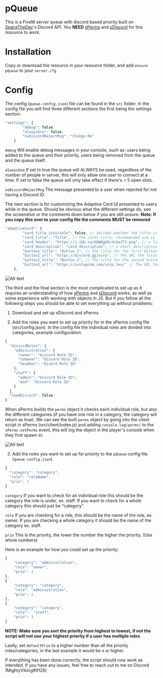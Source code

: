 # pQueue

This is a FiveM server queue with discord based priority built on [SpaceTheDev](https://github.com/SpaceTheDev/)'s Discord API.
You **NEED** [sPerms](https://forum.cfx.re/t/release-sperms-real-time-discord-perms/1686063) and [sDiscord](https://forum.cfx.re/t/release-sdiscord/168002) for this resource to work.

# Installation
Copy or download the resource in your resource folder, and add ``ensure pQueue`` to your ``server.cfg``

# Config
The config (`queue.config.json`) file can be found in the ``src`` folder.
In the config file you will find three different sections the first being the settings section:
```js
"settings": {
        "debug": false,
        "alwaysUse": false,
        "noDiscordRejectMsg": "Change Me" 
    }
```
``debug`` Will enable debug messages in your console, such as: users being added to the queue and their priority, users being removed from the queue and the queue itself.

``alwaysUse`` If set to true the queue will ALWAYS be used, regardless of the number of people in server, this will only allow one user to connect at a time. If set to false the queue will only take effect if there's < 5 open slots.

``noDiscordRejectMsg`` The message presented to a user when rejected for not having a Discord ID.




The next section is for customizing the Adaptive Card UI presented to users while in the queue. Should be obvious what the different settings do, see the screenshot or the comments down below if you are still unsure. 
**Note: If you copy this over to your config file the comments MUST be removed**
```js
"adaptiveCard": {
        "card_title_isVisible": false, // decides whether the title is visible, defaults to false as you will most likely have your community name in the header.
        "card_title": "Title", // the cards title, recommended use is for your community's name.
        "card_header": "https://i.ibb.co/6DWQg68/dxIwJT3.png", // a link to the header picture
        "card_description": "card description", // a short description can be used for messages such as "While you're waiting check out our Discord"
        "button1_title": "Button 1", // The title for the first button
        "button1_url": "https://discord.gg/ssrp", // The URL the first button should open.
        "button2_title": "Button 2", // The title for the second button
        "button2_url": "https://instagram.com/ssrp.leo/" // The URL the second button should open.
    },
```
![Alt text](https://i.ibb.co/7CT9rQK/Screenshot-29.png "Adaptive Card Layout")




The third and the final section is the most complicated to set up as it requires an understanding of how [sPerms](https://forum.cfx.re/t/release-sperms-real-time-discord-perms/1686063) and [sDiscord](https://forum.cfx.re/t/release-sdiscord/168002) works, as well as some experience with working with objects in JS. But if you follow all the following steps you should be able to set everything up without problems:

1. Download and set up sDiscord and sPerms

2. Add the roles you want to set up priority for in the sPerms config file (src/config.json).
In the config file the individual roles are divided into categories, example configuration:
```js
{
  "discordRoles": {
    "administration": {
      "owner": "Discord Role ID", 
      "coOwner": "Discord Role ID",
      "headDev": "Disord Role ID"
    },
    "staff": {
      "admin": "Discord Role ID",
      "mod": "Discord Role ID"
    }
  },
  "needDiscord": false
}
```
When sPerms builds the ``perms`` object it checks each individual role, but also the different categories (if you have one role in a category, the category will return as true). We can see the built ``perms`` object by going into the client script in sPerms (src/client/index.js) and adding ``console.log(perms)`` to the ``sPerms:setPerms`` event, this will log the object in the player's console when they first spawn in:

![Alt text](https://i.ibb.co/kgmv3v1/image-2021-01-16-210720.png "Structure of the built perms")

3. Add the roles you want to set up for priority to the ``pQueue`` config file (``queue.config.json``).
```js
{
  "category": "category",
  "role": "roleName",
  "prio": 1
}
```
``category`` If you want to check for an individual role this should be the category the role is under, ex. staff. If you want to check for a whole category this should just be "category"

``role`` If you are checking for a role, this should be the name of the role, ex. owner. If you are checking a whole category it should be the name of the category ex. staff.

``prio`` This is the priority, the lower the number the higher the priority. (Use whole numbers)

Here is an example for how you could set up the priority:
```js 
{
    "category": "administration",
    "role": "owner",
    "prio": 1
},
{
    "category": "category",
    "role": "administration",
    "prio": 2
},
{
    "category": "category",
    "role":  "staff",
    "prio": 3
}
```
**NOTE: Make sure you sort the priority from highest to lowest, if not the script will not use your highest priority if a user has multiple roles**

Lastly, set ``defaultPrio`` to a higher number than all the priority roles/categories, in the last example it would be ``4`` or higher.


If everything has been done correctly, the script should now work as intended. If you have any issues, feel free to reach out to me on Discord (MightyViking#9126)
